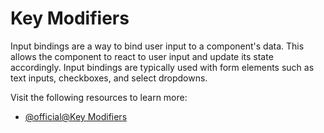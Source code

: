 # Key Modifiers

Input bindings are a way to bind user input to a component's data. This allows the component to react to user input and update its state accordingly. Input bindings are typically used with form elements such as text inputs, checkboxes, and select dropdowns.

Visit the following resources to learn more:

- [@official@Key Modifiers](https://vuejs.org/guide/essentials/event-handling#key-modifiers)
